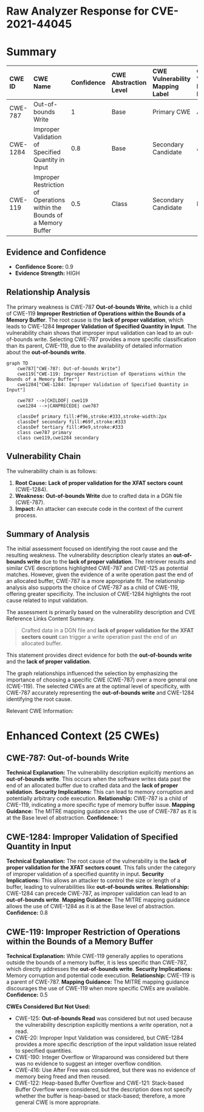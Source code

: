 # Raw Analyzer Response for CVE-2021-44045

# Summary
| CWE ID  | CWE Name                                                     | Confidence | CWE Abstraction Level | CWE Vulnerability Mapping Label | CWE-Vulnerability Mapping Notes |
| :-------- | :----------------------------------------------------------- | :--------- | :---------------------- | :------------------------------ | :------------------------------ |
| CWE-787 | Out-of-bounds Write                                          | 1          | Base                    | Primary CWE                     | Allowed                       |
| CWE-1284 | Improper Validation of Specified Quantity in Input         | 0.8        | Base                    | Secondary Candidate             | Allowed                       |
| CWE-119 | Improper Restriction of Operations within the Bounds of a Memory Buffer | 0.5        | Class                   | Secondary Candidate             | Discouraged                    |

## Evidence and Confidence

*   **Confidence Score:** 0.9
*   **Evidence Strength:** HIGH

## Relationship Analysis
The primary weakness is CWE-787 **Out-of-bounds Write**, which is a child of CWE-119 **Improper Restriction of Operations within the Bounds of a Memory Buffer**. The root cause is the **lack of proper validation**, which leads to CWE-1284 **Improper Validation of Specified Quantity in Input**. The vulnerability chain shows that improper input validation can lead to an out-of-bounds write. Selecting CWE-787 provides a more specific classification than its parent, CWE-119, due to the availability of detailed information about the **out-of-bounds write**.

```mermaid
graph TD
    cwe787["CWE-787: Out-of-bounds Write"]
    cwe119["CWE-119: Improper Restriction of Operations within the Bounds of a Memory Buffer"]
    cwe1284["CWE-1284: Improper Validation of Specified Quantity in Input"]
    
    cwe787 -->|CHILDOF| cwe119
    cwe1284 -->|CANPRECEDE| cwe787
    
    classDef primary fill:#f96,stroke:#333,stroke-width:2px
    classDef secondary fill:#69f,stroke:#333
    classDef tertiary fill:#9e9,stroke:#333
    class cwe787 primary
    class cwe119,cwe1284 secondary
```

## Vulnerability Chain
The vulnerability chain is as follows:
1.  **Root Cause:** **Lack of proper validation for the XFAT sectors count** (CWE-1284).
2.  **Weakness:** **Out-of-bounds Write** due to crafted data in a DGN file (CWE-787).
3.  **Impact:** An attacker can execute code in the context of the current process.

## Summary of Analysis
The initial assessment focused on identifying the root cause and the resulting weakness. The vulnerability description clearly states an **out-of-bounds write** due to the **lack of proper validation**. The retriever results and similar CVE descriptions highlighted CWE-787 and CWE-125 as potential matches. However, given the evidence of a write operation past the end of an allocated buffer, CWE-787 is a more appropriate fit. The relationship analysis also supports the choice of CWE-787 as a child of CWE-119, offering greater specificity. The inclusion of CWE-1284 highlights the root cause related to input validation.

The assessment is primarily based on the vulnerability description and CVE Reference Links Content Summary.

> Crafted data in a DGN file and **lack of proper validation for the XFAT sectors count** can trigger a write operation past the end of an allocated buffer.

This statement provides direct evidence for both the **out-of-bounds write** and the **lack of proper validation**.

The graph relationships influenced the selection by emphasizing the importance of choosing a specific CWE (CWE-787) over a more general one (CWE-119). The selected CWEs are at the optimal level of specificity, with CWE-787 accurately representing the **out-of-bounds write** and CWE-1284 identifying the root cause.

Relevant CWE Information:

# Enhanced Context (25 CWEs)

## CWE-787: Out-of-bounds Write
**Technical Explanation:** The vulnerability description explicitly mentions an **out-of-bounds write**. This occurs when the software writes data past the end of an allocated buffer due to crafted data and the **lack of proper validation**.
**Security Implications:** This can lead to memory corruption and potentially arbitrary code execution.
**Relationship:** CWE-787 is a child of CWE-119, indicating a more specific type of memory buffer issue.
**Mapping Guidance:** The MITRE mapping guidance allows the use of CWE-787 as it is at the Base level of abstraction.
**Confidence:** 1

## CWE-1284: Improper Validation of Specified Quantity in Input
**Technical Explanation:** The root cause of the vulnerability is the **lack of proper validation for the XFAT sectors count**. This falls under the category of improper validation of a specified quantity in input.
**Security Implications:** This allows an attacker to control the size or length of a buffer, leading to vulnerabilities like **out-of-bounds writes**.
**Relationship:** CWE-1284 can precede CWE-787, as improper validation can lead to an **out-of-bounds write**.
**Mapping Guidance:** The MITRE mapping guidance allows the use of CWE-1284 as it is at the Base level of abstraction.
**Confidence:** 0.8

## CWE-119: Improper Restriction of Operations within the Bounds of a Memory Buffer
**Technical Explanation:** While CWE-119 generally applies to operations outside the bounds of a memory buffer, it is less specific than CWE-787, which directly addresses the **out-of-bounds write**.
**Security Implications:** Memory corruption and potential code execution.
**Relationship:** CWE-119 is a parent of CWE-787.
**Mapping Guidance:** The MITRE mapping guidance discourages the use of CWE-119 when more specific CWEs are available.
**Confidence:** 0.5

**CWEs Considered But Not Used:**
*   CWE-125: **Out-of-bounds Read** was considered but not used because the vulnerability description explicitly mentions a *write* operation, not a read.
*   CWE-20: Improper Input Validation was considered, but CWE-1284 provides a more specific description of the input validation issue related to specified quantities.
*   CWE-190: Integer Overflow or Wraparound was considered but there was no evidence to suggest an integer overflow condition.
*   CWE-416: Use After Free was considered, but there was no evidence of memory being freed and then reused.
*   CWE-122: Heap-based Buffer Overflow and CWE-121: Stack-based Buffer Overflow were considered, but the description does not specify whether the buffer is heap-based or stack-based; therefore, a more general CWE is more appropriate.